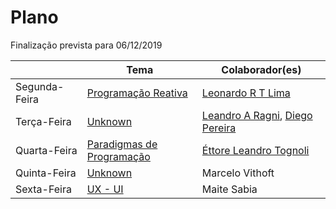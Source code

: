 # Plano

Finalização prevista para 06/12/2019

|               | Tema                                        | Colaborador(es)                                                                                |
| ------------- | ------------------------------------------- | ---------------------------------------------------------------------------------------------- |
| Segunda-Feira | [Programação Reativa](./monday.md)          | [Leonardo R T Lima](https://github.com/leonardortlima)                                         |
| Terça-Feira   | [Unknown](./tuesday.md)                     | [Leandro A Ragni](https://github.com/leandroragni), [Diego Pereira](https://github.com/tiecoo) |
| Quarta-Feira  | [Paradigmas de Programação](./wednesday.md) | [Éttore Leandro Tognoli](https://github.com/ettoreleandrotognoli)                              |
| Quinta-Feira  | [Unknown](./thursday.md)                    | Marcelo Vithoft                                                                                |
| Sexta-Feira   | [UX - UI ](./friday.md)                      | Maite Sabia                                                                                    |
